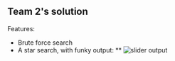 Team 2's solution
-----------------

Features:
* Brute force search
* A star search, with funky output:
** ![slider output](http://i.imgur.com/XesHd1r.png)
